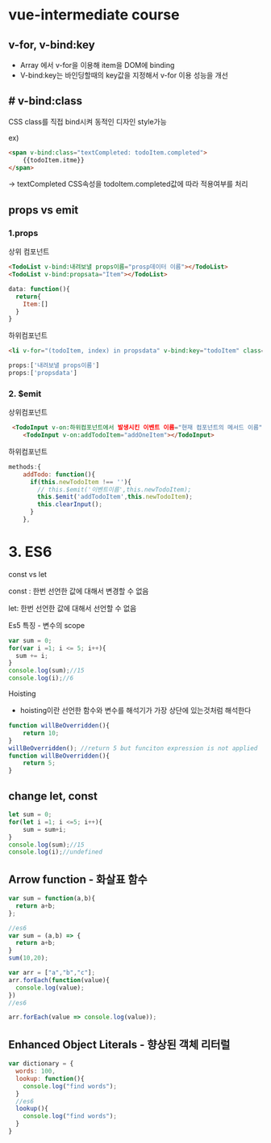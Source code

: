 # vue-intermediate course



##  v-for, v-bind:key

- Array 에서 v-for을 이용해 item을 DOM에 binding
- V-bind:key는 바인딩할때의 key값을 지정해서 v-for 이용 성능을 개선



## # v-bind:class

CSS class를 직접 bind시켜 동적인 디자인 style가능

ex) 

```html
<span v-bind:class="textCompleted: todoItem.completed">
	{{todoItem.itme}}
</span>
```

-> textCompleted CSS속성을 todoItem.completed값에 따라 적용여부를 처리



## props vs emit

### 1.props

상위 컴포넌트

```html
<TodoList v-bind:내려보낼 props이름="prosp데이터 이름"></TodoList>
<TodoList v-bind:propsata="Item"></TodoList>
```

```javascript
data: function(){
  return{
    Item:[]
  }
}
```

하위컴포넌트

```html
<li v-for="(todoItem, index) in propsdata" v-bind:key="todoItem" class="shadow"></li>
```

```javascript
props:['내려보낼 props이름']
props:['propsdata']
```

### 2. $emit

상위컴포넌트

```html
 <TodoInput v-on:하위컴포넌트에서 발생시킨 이벤트 이름="현재 컴포넌트의 메서드 이름"></TodoInput> 
    <TodoInput v-on:addTodoItem="addOneItem"></TodoInput>
```

하위컴포넌트

```javascript
methods:{
    addTodo: function(){
      if(this.newTodoItem !== ''){
        // this.$emit('이벤트이름',this.newTodoItem);
        this.$emit('addTodoItem',this.newTodoItem);
        this.clearInput();
      }
    },
```



# 3. ES6



const vs let

const : 한번 선언한 값에 대해서 변경할 수 없음

let: 한번 선언한 값에 대해서 선언할 수 없음



Es5 특징 - 변수의 scope

```javascript
var sum = 0;
for(var i =1; i <= 5; i++){
  sum += i;
}
console.log(sum);//15
console.log(i);//6
```



Hoisting

- hoisting이란 선언한 함수와 변수를 해석기가 가장 상단에 있는것처럼 해석한다

```javascript
function willBeOverridden(){
	return 10;
}
willBeOverridden(); //return 5 but funciton expression is not applied
function willBeOverridden(){
	return 5;
}
```



##  change let, const

```javascript
let sum = 0;
for(let i =1; i <=5; i++){
	sum = sum+i;
}
console.log(sum);//15 
console.log(i);//undefined
```



## Arrow function - 화살표 함수



```javascript
var sum = function(a,b){
  return a+b;
};

//es6
var sum = (a,b) => {
  return a+b;
}
sum(10,20);

var arr = ["a","b","c"];
arr.forEach(function(value){
  console.log(value);
})
//es6

arr.forEach(value => console.log(value));
```



## Enhanced Object Literals - 향상된 객체 리터럴

```javascript
var dictionary = {
  words: 100,
  lookup: function(){
    console.log("find words");
  }
  //es6
  lookup(){
    console.log("find words");
  }
}
```

